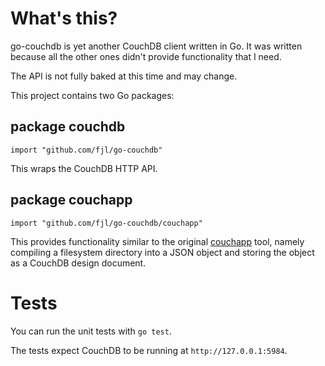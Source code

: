 # What's this?

go-couchdb is yet another CouchDB client written in Go.
It was written because all the other ones didn't provide
functionality that I need.

The API is not fully baked at this time and may change.

This project contains two Go packages:

## package couchdb

    import "github.com/fjl/go-couchdb"

This wraps the CouchDB HTTP API.

## package couchapp

    import "github.com/fjl/go-couchdb/couchapp"

This provides functionality similar to the original
[couchapp](https://github.com/couchapp/couchapp) tool,
namely compiling a filesystem directory into a JSON object
and storing the object as a CouchDB design document. 

# Tests

You can run the unit tests with `go test`.

The tests expect CouchDB to be running at `http://127.0.0.1:5984`.

